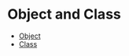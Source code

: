 # Object and Class

+ [Object](https://docs.oracle.com/javase/tutorial/java/concepts/object.html)
+ [Class](https://docs.oracle.com/javase/tutorial/java/concepts/class.html)
